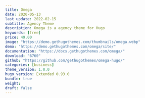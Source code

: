 ```yaml
---
title: Omega
date: 2020-05-13
last_update: 2022-02-15
subtitle: Agency Theme
description: Omega is a agency theme for Hugo
keywords: [free]
price: 49.00
image: "https://demo.gethugothemes.com/thumbnails/omega.webp"
demo: "https://demo.gethugothemes.com/omega/site/"
documentation: "https://docs.gethugothemes.com/omega/"
download: "6760"
github: "https://github.com/gethugothemes/omega-hugo/"
categories: [business]
theme_version: 1.0.0
hugo_version: Extended 0.93.0
bundle: true
weight:
draft: false
---
```


